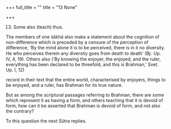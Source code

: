 +++
full_title = ""
title = "13 None"

+++


13. Some also (teach) thus.

The members of one śākhā also make a statement about the cognition of non-difference which is preceded by a censure of the perception of difference, 'By the mind alone it is to be perceived, there is in it no diversity. He who perceives therein any diversity goes from death to death' (Br̥. Up. IV, 4, 19). Others also ('By knowing the enjoyer, the enjoyed, and the ruler, everything has been declared to be threefold, and this is Brahman,' Svet. Up. I, 12)

record in their text that the entire world, characterised by enjoyers, things to be enjoyed, and a ruler, has Brahman for its true nature.

But as among the scriptural passages referring to Brahman, there are some which represent it as having a form, and others teaching that it is devoid of form, how can it be asserted that Brahman is devoid of form, and not also the contrary?

To this question the next Sūtra replies.

